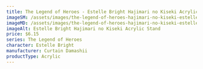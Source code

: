 ```yaml
---
title: The Legend of Heroes - Estelle Bright Hajimari no Kiseki Acrylic Stand
imageSM: /assets/images/the-legend-of-heroes-hajimari-no-kiseki-estelle-bright-acrylic-stand-400.webp
imageMD: /assets/images/the-legend-of-heroes-hajimari-no-kiseki-estelle-bright-acrylic-stand-600.webp
imageAlt: Estelle Bright Hajimari no Kiseki Acrylic Stand
price: $6.15
series: The Legend of Heroes
character: Estelle Bright
manufacturer: Curtain Damashii
productType: Acrylic
---
```


